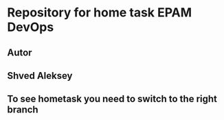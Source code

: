 # Repository for home task EPAM DevOps

## Autor 

## Shved Aleksey

## To see hometask you need to switch to the right branch
